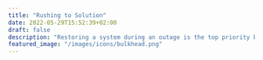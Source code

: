 ```yaml
---
title: "Rushing to Solution"
date: 2022-05-29T15:52:39+02:00
draft: false
description: "Restoring a system during an outage is the top priority but not taking enough time for collecting data or analyzing"
featured_image: "/images/icons/bulkhead.png"
---
```


